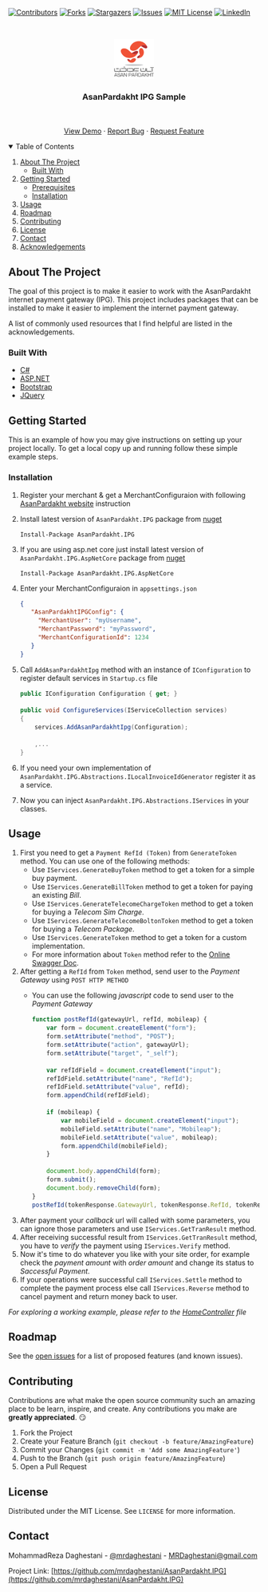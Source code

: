 ﻿[![Contributors][contributors-shield]][contributors-url]
[![Forks][forks-shield]][forks-url]
[![Stargazers][stars-shield]][stars-url]
[![Issues][issues-shield]][issues-url]
[![MIT License][license-shield]][license-url]
[![LinkedIn][linkedin-shield]][linkedin-url]

<br />
<p align="center">
  <a href="https://github.com/mrdaghestani/AsanPardakht.IPG">
    <img src="images/aplogo.png" alt="Logo" width="80" height="80">
  </a>

  <h3 align="center">AsanPardakht IPG Sample</h3>

  <p align="center">
    <br />
    <br />
    <a href="https://ap-ipg-sample.itsbeta.ir/">View Demo</a>
    ·
    <a href="https://github.com/mrdaghestani/AsanPardakht.IPG/issues">Report Bug</a>
    ·
    <a href="https://github.com/mrdaghestani/AsanPardakht.IPG/issues">Request Feature</a>
  </p>
</p>



<!-- TABLE OF CONTENTS -->
<details open="open">
  <summary>Table of Contents</summary>
  <ol>
    <li>
      <a href="#about-the-project">About The Project</a>
      <ul>
        <li><a href="#built-with">Built With</a></li>
      </ul>
    </li>
    <li>
      <a href="#getting-started">Getting Started</a>
      <ul>
        <li><a href="#prerequisites">Prerequisites</a></li>
        <li><a href="#installation">Installation</a></li>
      </ul>
    </li>
    <li><a href="#usage">Usage</a></li>
    <li><a href="#roadmap">Roadmap</a></li>
    <li><a href="#contributing">Contributing</a></li>
    <li><a href="#license">License</a></li>
    <li><a href="#contact">Contact</a></li>
    <li><a href="#acknowledgements">Acknowledgements</a></li>
  </ol>
</details>



<!-- ABOUT THE PROJECT -->
## About The Project

The goal of this project is to make it easier to work with the AsanPardakht internet payment gateway (IPG).
This project includes packages that can be installed to make it easier to implement the internet payment gateway.

A list of commonly used resources that I find helpful are listed in the acknowledgements.

### Built With

* [C#](https://docs.microsoft.com/en-us/dotnet/csharp/)
* [ASP.NET](https://dotnet.microsoft.com/apps/aspnet)
* [Bootstrap](https://getbootstrap.com)
* [JQuery](https://jquery.com)



<!-- GETTING STARTED -->
## Getting Started

This is an example of how you may give instructions on setting up your project locally.
To get a local copy up and running follow these simple example steps.

### Installation

1. Register your merchant & get a MerchantConfiguraion with following [AsanPardakht website](https://asanpardakht.ir/ipg) instruction
2. Install latest version of `AsanPardakht.IPG` package from [nuget](https://www.nuget.org/packages/AsanPardakht.IPG/)

   ```
   Install-Package AsanPardakht.IPG
   ```
3. If you are using asp.net core just install latest version of `AsanPardakht.IPG.AspNetCore` package from [nuget](https://www.nuget.org/packages/AsanPardakht.IPG.AspNetCore/)

   ```
   Install-Package AsanPardakht.IPG.AspNetCore
   ```
4. Enter your MerchantConfiguraion in `appsettings.json`

   ```JSON
   {
      "AsanPardakhtIPGConfig": {
        "MerchantUser": "myUsername",
        "MerchantPassword": "myPassword",
        "MerchantConfigurationId": 1234
      }
   }
   ```
5. Call `AddAsanPardakhtIpg` method with an instance of `IConfiguration` to register default services in `Startup.cs` file

   ```csharp
   public IConfiguration Configuration { get; }

   public void ConfigureServices(IServiceCollection services)
   {
       services.AddAsanPardakhtIpg(Configuration);

       ,...
   }
   ```
6. If you need your own implementation of `AsanPardakht.IPG.Abstractions.ILocalInvoiceIdGenerator` register it as a service.
7. Now you can inject `AsanPardakht.IPG.Abstractions.IServices` in your classes.

<!-- USAGE EXAMPLES -->
## Usage

1. First you need to get a `Payment RefId (Token)` from `GenerateToken` method. You can use one of the following methods:
    * Use `IServices.GenerateBuyToken` method to get a token for a simple buy payment.
    * Use `IServices.GenerateBillToken` method to get a token for paying an existing _Bill_.
    * Use `IServices.GenerateTelecomeChargeToken` method to get a token for buying a _Telecom Sim Charge_.
    * Use `IServices.GenerateTelecomeBoltonToken` method to get a token for buying a _Telecom Package_.
    * Use `IServices.GenerateToken` method to get a token for a custom implementation.
    * For more information about `Token` method refer to the [Online Swagger Doc](https://ipgrest.asanpardakht.ir/index.html).
2. After getting a `RefId` from `Token` method, send user to the _Payment Gateway_ using `POST HTTP METHOD`
    * You can use the following _javascript_ code to send user to the _Payment Gateway_

        ```js
        function postRefId(gatewayUrl, refId, mobileap) {
            var form = document.createElement("form");
            form.setAttribute("method", "POST");
            form.setAttribute("action", gatewayUrl);
            form.setAttribute("target", "_self");

            var refIdField = document.createElement("input");
            refIdField.setAttribute("name", "RefId");
            refIdField.setAttribute("value", refId);
            form.appendChild(refIdField);

            if (mobileap) {
                var mobileField = document.createElement("input");
                mobileField.setAttribute("name", "Mobileap");
                mobileField.setAttribute("value", mobileap);
                form.appendChild(mobileField);
            }

            document.body.appendChild(form);
            form.submit();
            document.body.removeChild(form);
        }
        postRefId(tokenResponse.GatewayUrl, tokenResponse.RefId, tokenResponse.Mobileap);
        ```
3. After payment your _callback_ url will called with some parameters, you can ignore those parameters and use `IServices.GetTranResult` method.
4. After receiving successful result from `IServices.GetTranResult` method, you have to _verify_ the payment using `IServices.Verify` method.
5. Now it's time to do whatever you like with your site order, for example check the _payment amount_ with _order amount_ and change its status to _Saccessful Payment_.
6. If your operations were successful call `IServices.Settle` method to complete the payment process else call `IServices.Reverse` method to cancel payment and return money back to user.

_For exploring a working example, please refer to the [HomeController](https://github.com/mrdaghestani/AsanPardakht.IPG/blob/master/ApIpgSample/Controllers/HomeController.cs) file_



<!-- ROADMAP -->
## Roadmap

See the [open issues](https://github.com/mrdaghestani/AsanPardakht.IPG/issues) for a list of proposed features (and known issues).



<!-- CONTRIBUTING -->
## Contributing

Contributions are what make the open source community such an amazing place to be learn, inspire, and create. Any contributions you make are **greatly appreciated**. :smirk:

1. Fork the Project
1. Create your Feature Branch (`git checkout -b feature/AmazingFeature`)
1. Commit your Changes (`git commit -m 'Add some AmazingFeature'`)
1. Push to the Branch (`git push origin feature/AmazingFeature`)
1. Open a Pull Request



<!-- LICENSE -->
## License

Distributed under the MIT License. See `LICENSE` for more information.



<!-- CONTACT -->
## Contact

MohammadReza Daghestani - [@mrdaghestani](https://twitter.com/mrdaghestani) - MRDaghestani@gmail.com

Project Link: [https://github.com/mrdaghestani/AsanPardakht.IPG](https://github.com/mrdaghestani/AsanPardakht.IPG)





[contributors-shield]: https://img.shields.io/github/contributors/mrdaghestani/AsanPardakht.IPG.svg?style=for-the-badge
[forks-shield]: https://img.shields.io/github/forks/mrdaghestani/AsanPardakht.IPG.svg?style=for-the-badge
[stars-shield]: https://img.shields.io/github/stars/mrdaghestani/AsanPardakht.IPG.svg?style=for-the-badge
[issues-shield]: https://img.shields.io/github/issues/mrdaghestani/AsanPardakht.IPG.svg?style=for-the-badge
[license-shield]: https://img.shields.io/github/license/mrdaghestani/AsanPardakht.IPG.svg?style=for-the-badge
[linkedin-shield]: https://img.shields.io/badge/-LinkedIn-black.svg?style=for-the-badge&logo=linkedin&colorB=555
[contributors-url]: https://github.com/mrdaghestani/AsanPardakht.IPG/graphs/contributors
[forks-url]: https://github.com/mrdaghestani/AsanPardakht.IPG/network/members
[stars-url]: https://github.com/mrdaghestani/AsanPardakht.IPG/stargazers
[issues-url]: https://github.com/mrdaghestani/AsanPardakht.IPG/issues
[license-url]: https://github.com/mrdaghestani/AsanPardakht.IPG/blob/master/LICENSE.txt
[linkedin-url]: https://www.linkedin.com/in/mrdaghestani/
